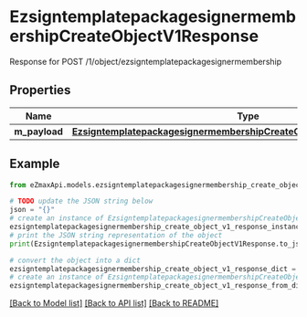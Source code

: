 # EzsigntemplatepackagesignermembershipCreateObjectV1Response

Response for POST /1/object/ezsigntemplatepackagesignermembership

## Properties

Name | Type | Description | Notes
------------ | ------------- | ------------- | -------------
**m_payload** | [**EzsigntemplatepackagesignermembershipCreateObjectV1ResponseMPayload**](EzsigntemplatepackagesignermembershipCreateObjectV1ResponseMPayload.md) |  | 

## Example

```python
from eZmaxApi.models.ezsigntemplatepackagesignermembership_create_object_v1_response import EzsigntemplatepackagesignermembershipCreateObjectV1Response

# TODO update the JSON string below
json = "{}"
# create an instance of EzsigntemplatepackagesignermembershipCreateObjectV1Response from a JSON string
ezsigntemplatepackagesignermembership_create_object_v1_response_instance = EzsigntemplatepackagesignermembershipCreateObjectV1Response.from_json(json)
# print the JSON string representation of the object
print(EzsigntemplatepackagesignermembershipCreateObjectV1Response.to_json())

# convert the object into a dict
ezsigntemplatepackagesignermembership_create_object_v1_response_dict = ezsigntemplatepackagesignermembership_create_object_v1_response_instance.to_dict()
# create an instance of EzsigntemplatepackagesignermembershipCreateObjectV1Response from a dict
ezsigntemplatepackagesignermembership_create_object_v1_response_from_dict = EzsigntemplatepackagesignermembershipCreateObjectV1Response.from_dict(ezsigntemplatepackagesignermembership_create_object_v1_response_dict)
```
[[Back to Model list]](../README.md#documentation-for-models) [[Back to API list]](../README.md#documentation-for-api-endpoints) [[Back to README]](../README.md)


